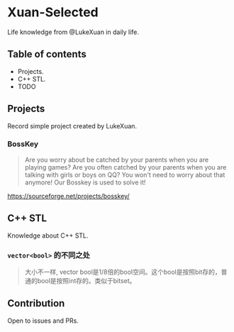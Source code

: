 # Xuan-Selected

Life knowledge from @LukeXuan in daily life.

## Table of contents

- Projects.
- C++ STL.
- TODO

## Projects

Record simple project created by LukeXuan.

### BossKey

> Are you worry about be catched by your parents when you are playing games? Are you often catched by your parents when you are talking with girls or boys on QQ? You won't need to worry about that anymore! Our Bosskey is used to solve it!

https://sourceforge.net/projects/bosskey/

## C++ STL

Knowledge about C++ STL.

### `vector<bool>` 的不同之处

> 大小不一样, vector bool是1/8倍的bool空间。这个bool是按照bit存的，普通的bool是按照int存的。类似于bitset。

## Contribution

Open to issues and PRs.
